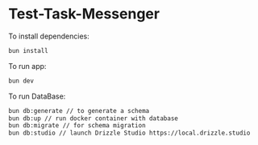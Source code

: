 # Test-Task-Messenger

To install dependencies:

```bash
bun install
```

To run app:

```bash
bun dev
```

To run DataBase:

```bash
bun db:generate // to generate a schema 
bun db:up // run docker container with database
bun db:migrate // for schema migration
bun db:studio // launch Drizzle Studio https://local.drizzle.studio
```